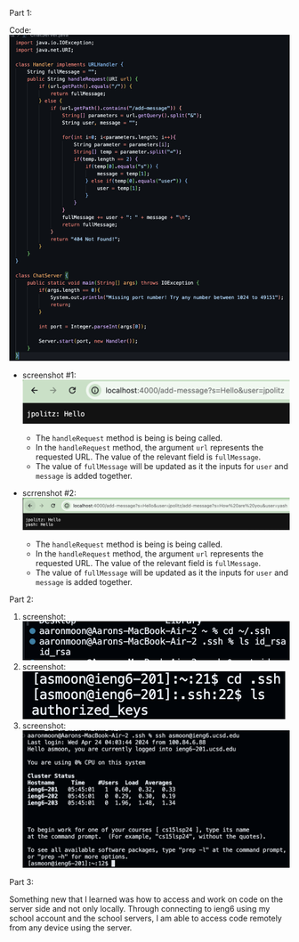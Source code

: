 Part 1:

  Code: ![Image](lab2code.png) 
  - screenshot #1: ![Image](lab2screenshot1.png)
    - The `handleRequest` method is being is being called.
    - In the `handleRequest` method, the argument `url` represents the requested URL. The value of the relevant field is   `fullMessage`.
    - The value of `fullMessage` will be updated as it the inputs for `user` and `message` is added together.

  - scrrenshot #2: ![Image](lab2screenshot2.png)
    - The `handleRequest` method is being is being called.
    - In the `handleRequest` method, the argument `url` represents the requested URL. The value of the relevant field is   `fullMessage`.
    - The value of `fullMessage` will be updated as it the inputs for `user` and `message` is added together.

Part 2: 

  1. screenshot: ![Image](lab2privatekey.png)
  2. screenshot: ![Image](lab2publickey.png)
  3. screenshot: ![Image](lab2nopassword.png)

Part 3: 

  Something new that I learned was how to access and work on code on the server side and not only locally. Through connecting to ieng6 using my school account and the school servers, I am able to access code remotely from any device using the server. 

